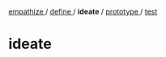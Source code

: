 [ empathize ](empathize.md) / [ define ](define.md) / **ideate** / [ prototype ](prototype.md) / [ test ](test.md)

# ideate
